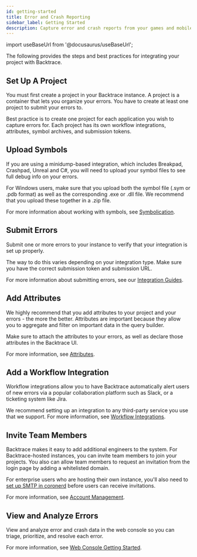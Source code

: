 ```yaml
---
id: getting-started
title: Error and Crash Reporting
sidebar_label: Getting Started
description: Capture error and crash reports from your games and mobile apps with Backtrace.
---
```


import useBaseUrl from '@docusaurus/useBaseUrl';

The following provides the steps and best practices for integrating your project with Backtrace.

## Set Up A Project

You must first create a project in your Backtrace instance. A project is a container that lets you organize your errors. You have to create at least one project to submit your errors to.

Best practice is to create one project for each application you wish to capture errors for. Each project has its own workflow integrations, attributes, symbol archives, and submission tokens.

## Upload Symbols

If you are using a minidump-based integration, which includes Breakpad, Crashpad, Unreal and C#, you will need to upload your symbol files to see full debug info on your errors.

For Windows users, make sure that you upload both the symbol file (.sym or .pdb format) as well as the corresponding .exe or .dll file. We recommend that you upload these together in a .zip file.

For more information about working with symbols, see [Symbolication](/error-reporting/project-setup/symbolication/).

## Submit Errors

Submit one or more errors to your instance to verify that your integration is set up properly.

The way to do this varies depending on your integration type. Make sure you have the correct submission token and submission URL.

For more information about submitting errors, see our [Integration Guides](/error-reporting/platform-integrations/overview).

## Add Attributes

We highly recommend that you add attributes to your project and your errors - the more the better. Attributes are important because they allow you to aggregate and filter on important data in the query builder.

Make sure to attach the attributes to your errors, as well as declare those attributes in the Backtrace UI.

For more information, see [Attributes](/error-reporting/project-setup/attributes/).

## Add a Workflow Integration

Workflow integrations allow you to have Backtrace automatically alert users of new errors via a popular collaboration platform such as Slack, or a ticketing system like Jira.

We recommend setting up an integration to any third-party service you use that we support. For more information, see [Workflow Integrations](/error-reporting/workflow-integrations/overview/).

## Invite Team Members

Backtrace makes it easy to add additional engineers to the system. For Backtrace-hosted instances, you can invite team members to join your projects. You also can allow team members to request an invitation from the login page by adding a whitelisted domain.

For enterprise users who are hosting their own instance, you'll also need to [set up SMTP in coronerd](/error-reporting/advanced/coroner/server-setup/) before users can receive invitations.

For more information, see [Account Management](/error-reporting/org-settings/user-mgmnt/).

## View and Analyze Errors

View and analyze error and crash data in the web console so you can triage, prioritize, and resolve each error.

For more information, see [Web Console Getting Started](/error-reporting/web-console/getting-started/).
